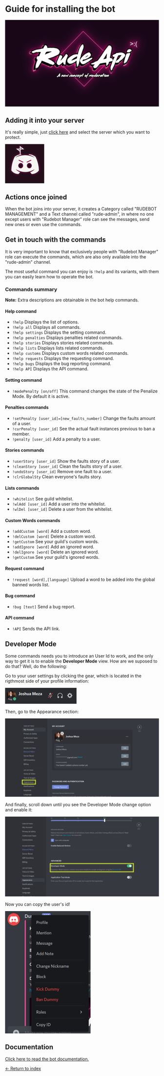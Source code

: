 # Guide for installing the bot

<img src="../Resources/RudeApiLogo.png" alt="Logo" width="100%" height="40%">

## Adding it into your server

It's really simple, just [click here](https://discord.com/api/oauth2/authorize?client_id=807868841035300864&permissions=8&scope=bot) and select the server which you want to protect.

<img src="../resources/bot.png">

## Actions once joined

When the bot joins into your server, it creates a Category called "RUDEBOT MANAGEMENT" and a Text channel called "rude-admin", in where no one except users with "Rudebot Manager" role can see the messages, send new ones or even use the commands.

## Get in touch with the commands

It is very important to know that exclusively people with "Rudebot Manager" role can execute the commands, which are also only available into the "rude-admin" channel.

The most useful command you can enjoy is `!help` and its variants, with them you can easily learn how to operate the bot.

### Commands summary

**Note:** Extra descriptions are obtainable in the bot help commands.

#### Help command

- `!help` Displays the list of options.
- `!help all` Displays all commands.
- `!help settings` Displays the setting command.
- `!help penalties` Displays penalties related commands.
- `!help stories` Displays stories related commands.
- `!help lists` Displays lists related commands.
- `!help customs` Displays custom words related commands.
- `!help requests` Displays the requesting command.
- `!help bugs` Displays the bug reporting command.
- `!help API` Displays the API command.

#### Setting command

- `!modePenalty [on/off]` This command changes the state of the Penalize Mode. By default it is active.

#### Penalties commands

- `!setPenalty [user_id]=[new_faults_number]` Change the faults amount of a user.
- `!curPenalty [user_id]` See the actual fault instances previous to ban a member.
- `!penalty [user_id]` Add a penalty to a user.

#### Stories commands

- `!userStory [user_id]` Show the faults story of a user.
- `!cleanStory [user_id]` Clean the faults story of a user.
- `!undoStory [user_id]` Remove one fault to a user.
- `!clrGlobalSty` Clean everyone's faults story.

#### Lists commands

- `!whitelist` See guild whitelist.
- `!wlAdd [user_id]` Add a user into the whitelist.
- `!wlDel [user_id]` Delete a user from the whitelist.

#### Custom Words commands

- `!addCustom [word]` Add a custom word.
- `!delCustom [word]` Delete a custom word.
- `!getCustom` See your guild's custom words.
- `!addIgnore [word]` Add an ignored word.
- `!delIgnore [word]` Delete an ignored word.
- `!getCustom` See your guild's ignored words.

#### Request command

- `!request [word],[language]` Upload a word to be added into the global banned words list.

#### Bug command

- `!bug [text]` Send a bug report.

#### API command

- `!API` Sends the API link.

## Developer Mode

Some commands needs you to introduce an User Id to work, and the only way to get it is to enable the **Developer Mode** view. How are we suposed to do that? Well, do the following:

Go to your user settings by clicking the gear, which is located in the rigthmost side of your profile information:

<img src="../Resources/user1.png" alt="User settings button">

Then, go to the Appearance section:

<img src="../Resources/user2.png" alt="Appearance settings">

And finally, scroll down until you see the Developer Mode change option and enable it:

<img src="../Resources/user3.png" alt="Developer mode">

Now you can copy the user's id!

<img src="../Resources/user4.png" alt="Copy ID">

## Documentation

[Click here to read the bot documentation.](../Code/DiscordBot/RudeApiV3/README.md)

[<- Return to index](../README.md)
